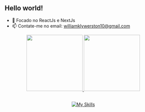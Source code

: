 ## Hello world!

- 🌱 Focado no ReactJs e NextJs
- 📫 Contate-me no email: williamklywerston10@gmail.com

<div align="center">
  <a href="https://github.com/WilliamKly">
  <img height="180em" src="https://github-readme-stats.vercel.app/api?username=WilliamKly&show_icons=true&theme=dark&include_all_commits=true&count_private=true"/>
  <img height="180em" src="https://github-readme-stats.vercel.app/api/top-langs/?username=WilliamKly&layout=compact&langs_count=7&theme=dark"/>
</div>

<div style="display: inline_block" align="center" ><br>
 
  [![My Skills](https://skillicons.dev/icons?i=html,css,js,ts,react,nextjs,nodejs,mongodb,git,sass,styledcomponents)](https://skillicons.dev)

</div>
